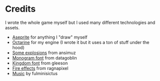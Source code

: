 # Credits

I wrote the whole game myself but I used many different technologies and assets.

 - [Aseprite](https://www.aseprite.org/) for anything I "draw" myself
 - [Octarine](https://github.com/PaoloMazzon/Octarine) for my engine (I wrote it but it uses a ton of stuff under the hood)
 - [Some explosions](https://ansimuz.itch.io/explosion-animations-pack) from ansimuz
 - [Monogram font](https://datagoblin.itch.io/monogram) from datagoblin
 - [Kingdom font](https://gleeson.itch.io/kingdom-pixel-font) from gleeson
 - [Fire effects](https://ragnapixel.itch.io/particle-fx) from ragnapixel
 - [Music](https://fulminisictus.itch.io/convenience-store-audio-pack) by fulminisictus